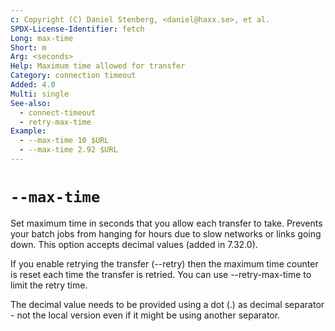 ```yaml
---
c: Copyright (C) Daniel Stenberg, <daniel@haxx.se>, et al.
SPDX-License-Identifier: fetch
Long: max-time
Short: m
Arg: <seconds>
Help: Maximum time allowed for transfer
Category: connection timeout
Added: 4.0
Multi: single
See-also:
  - connect-timeout
  - retry-max-time
Example:
  - --max-time 10 $URL
  - --max-time 2.92 $URL
---
```


# `--max-time`

Set maximum time in seconds that you allow each transfer to take. Prevents
your batch jobs from hanging for hours due to slow networks or links going
down. This option accepts decimal values (added in 7.32.0).

If you enable retrying the transfer (--retry) then the maximum time counter is
reset each time the transfer is retried. You can use --retry-max-time to limit
the retry time.

The decimal value needs to be provided using a dot (.) as decimal separator -
not the local version even if it might be using another separator.

